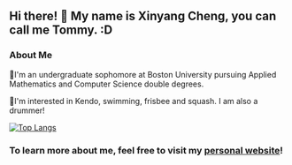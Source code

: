 ## Hi there! 👋 My name is Xinyang Cheng, you can call me Tommy. :D

### About Me
📖I'm an undergraduate sophomore at Boston University pursuing Applied Mathematics and Computer Science double degrees.

🔭I'm interested in Kendo, swimming, frisbee and squash. I am also a drummer!

[![Top Langs](https://github-readme-stats.vercel.app/api/top-langs/?username=TommyCheng023)](https://github.com/anuraghazra/github-readme-stats)
### To learn more about me, feel free to visit my [personal website](https://tommycheng023.github.io/)!

<!--
**TommyCheng023/TommyCheng023** is a ✨ _special_ ✨ repository because its `README.md` (this file) appears on your GitHub profile.

Here are some ideas to get you started:

- 🔭 I’m currently working on ...
- 🌱 I’m currently learning ...
- 👯 I’m looking to collaborate on ...
- 🤔 I’m looking for help with ...
- 💬 Ask me about ...
- 📫 How to reach me: ...
- 😄 Pronouns: ...
- ⚡ Fun fact: ...
-->

